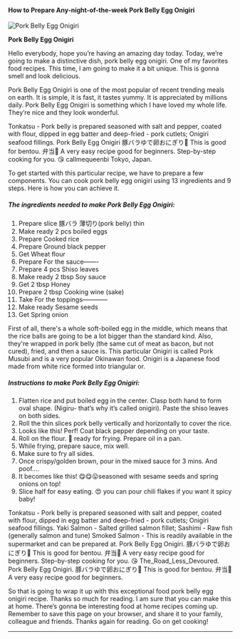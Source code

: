             

#### How to Prepare Any-night-of-the-week Pork Belly Egg Onigiri

![Pork Belly Egg Onigiri](https://img-global.cpcdn.com/recipes/869d7eaff262a8f4/751x532cq70/pork-belly-egg-onigiri-recipe-main-photo.jpg)

**Pork Belly Egg Onigiri**

Hello everybody, hope you’re having an amazing day today. Today, we’re going to make a distinctive dish, pork belly egg onigiri. One of my favorites food recipes. This time, I am going to make it a bit unique. This is gonna smell and look delicious.

Pork Belly Egg Onigiri is one of the most popular of recent trending meals on earth. It is simple, it is fast, it tastes yummy. It is appreciated by millions daily. Pork Belly Egg Onigiri is something which I have loved my whole life. They’re nice and they look wonderful.

Tonkatsu - Pork belly is prepared seasoned with salt and pepper, coated with flour, dipped in egg batter and deep-fried - pork cutlets; Onigiri seafood fillings. Pork Belly Egg Onigiri 豚バラゆで卵おにぎり🍙 This is good for bentou. 弁当🍱 A very easy recipe good for beginners. Step-by-step cooking for you. 😘 callmequeenbi Tokyo, Japan.

To get started with this particular recipe, we have to prepare a few components. You can cook pork belly egg onigiri using 13 ingredients and 9 steps. Here is how you can achieve it.

##### The ingredients needed to make Pork Belly Egg Onigiri:

1.  Prepare slice 豚バラ 薄切り(pork belly) thin
2.  Make ready 2 pcs boiled eggs
3.  Prepare Cooked rice
4.  Prepare Ground black pepper
5.  Get Wheat flour
6.  Prepare For the sauce——-
7.  Prepare 4 pcs Shiso leaves
8.  Make ready 2 tbsp Soy sauce
9.  Get 2 tbsp Honey
10.  Prepare 2 tbsp Cooking wine (sake)
11.  Take For the toppings————
12.  Make ready Sesame seeds
13.  Get Spring onion

First of all, there's a whole soft-boiled egg in the middle, which means that the rice balls are going to be a lot bigger than the standard kind. Also, they're wrapped in pork belly (the same cut of meat as bacon, but not cured), fried, and then a sauce is. This particular Onigiri is called Pork Musubi and is a very popular Okinawan food. Onigiri is a Japanese food made from white rice formed into triangular or.

##### Instructions to make Pork Belly Egg Onigiri:

1.  Flatten rice and put boiled egg in the center. Clasp both hand to form oval shape. (Nigiru- that’s why it’s called onigiri). Paste the shiso leaves on both sides.
2.  Roll the thin slices pork belly vertically and horizontally to cover the rice.
3.  Looks like this! Perf! Coat black pepper depending on your taste.
4.  Roll on the flour. 🤣 ready for frying. Prepare oil in a pan.
5.  While frying, prepare sauce, mix well.
6.  Make sure to fry all sides.
7.  Once crispy/golden brown, pour in the mixed sauce for 3 mins. And poof….
8.  It becomes like this! 😋😋😛seasoned with sesame seeds and spring onions on top!
9.  Slice half for easy eating. 😍 you can pour chili flakes if you want it spicy baby!

Tonkatsu - Pork belly is prepared seasoned with salt and pepper, coated with flour, dipped in egg batter and deep-fried - pork cutlets; Onigiri seafood fillings. Yaki Salmon - Salted grilled salmon fillet; Sashimi - Raw fish (generally salmon and tune) Smoked Salmon - This is readily available in the supermarket and can be prepared at. Pork Belly Egg Onigiri. 豚バラゆで卵おにぎり🍙 This is good for bentou. 弁当🍱 A very easy recipe good for beginners. Step-by-step cooking for you. 😘 The\_Road\_Less\_Devoured. Pork Belly Egg Onigiri. 豚バラゆで卵おにぎり🍙 This is good for bentou. 弁当🍱 A very easy recipe good for beginners.

So that is going to wrap it up with this exceptional food pork belly egg onigiri recipe. Thanks so much for reading. I am sure that you can make this at home. There’s gonna be interesting food at home recipes coming up. Remember to save this page on your browser, and share it to your family, colleague and friends. Thanks again for reading. Go on get cooking!

* * *